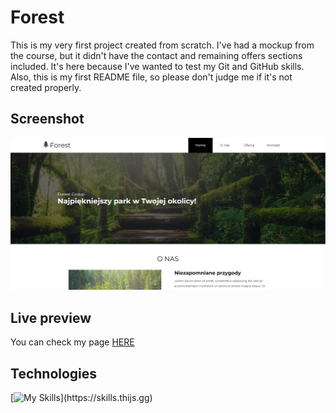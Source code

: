 # Forest
This is my very first project created from scratch. I've had a mockup from the course, but it didn't have the contact and remaining offers sections included. It's here because I've wanted to test my Git and GitHub skills. Also, this is my first README file, so please don't judge me if it's not created properly.
## Screenshot

<img src="./screenshot.png" alt="Screen shot of my page">

## Live preview 

You can check my page [HERE](https://chrissv2.github.io/Forest-Group/)


## Technologies

[![My Skills](https://skills.thijs.gg/icons?i=html,css,scss,js,gulp,)](https://skills.thijs.gg)
